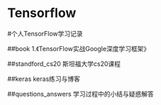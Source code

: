Tensorflow
=====

#个人TensorFlow学习记录

##book 
1.《TensorFlow实战Google深度学习框架》

##standford_cs20
斯坦福大学cs20课程

##keras
keras练习与博客


##questions_answers
学习过程中的小结与疑惑解答
